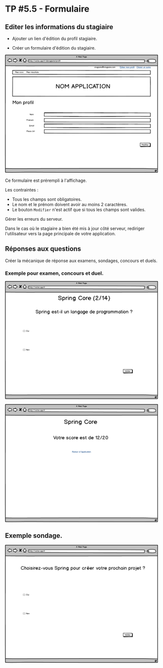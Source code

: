 # TP #5.5 - Formulaire

## Editer les informations du stagiaire

* Ajouter un lien d'édition du profil stagiaire.

* Créer un formulaire d'édition du stagiaire.

![](../images/evalme/monprofil.png)


Ce formulaire est prérempli à l'affichage.

Les contraintes :
* Tous les champs sont obligatoires.
* Le nom et le prénom doivent avoir au moins 2 caractères.
* Le bouton `Modifier` n'est actif que si tous les champs sont valides. 

Gérer les erreurs du serveur.

Dans le cas où le stagiaire a bien été mis à jour côté serveur, rediriger l'utilisateur vers la page principale de votre application.

## Réponses aux questions

Créer la mécanique de réponse aux examens, sondages, concours et duels.

### Exemple pour examen, concours et duel.

![](../images/evalme/duel.02.png)
 
![](../images/evalme/examen.04.png)

## Exemple sondage.

![](../images/evalme/sondage.04.png)


